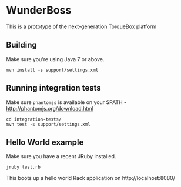 # WunderBoss

This is a prototype of the next-generation TorqueBox platform

## Building

Make sure you're using Java 7 or above.

    mvn install -s support/settings.xml

## Running integration tests

Make sure `phantomjs` is available on your $PATH -
http://phantomjs.org/download.html

    cd integration-tests/
    mvn test -s support/settings.xml


## Hello World example

Make sure you have a recent JRuby installed.

    jruby test.rb

This boots up a hello world Rack application on http://localhost:8080/
